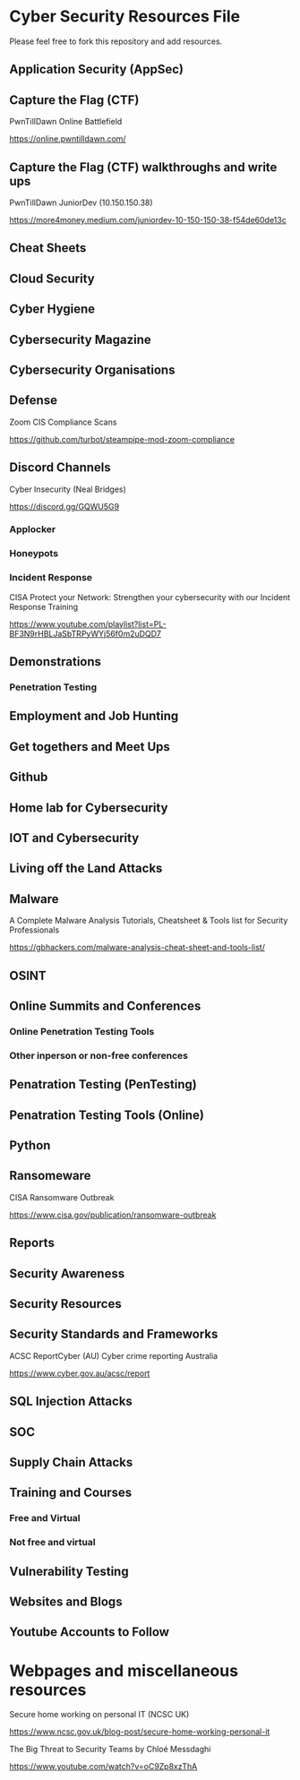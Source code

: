 # Cyber Security Resources File

Please feel free to fork this repository and add resources.

## Application Security (AppSec)


## Capture the Flag (CTF)

PwnTillDawn Online Battlefield

https://online.pwntilldawn.com/

## Capture the Flag (CTF) walkthroughs and write ups

PwnTillDawn JuniorDev (10.150.150.38)

https://more4money.medium.com/juniordev-10-150-150-38-f54de60de13c


## Cheat Sheets


## Cloud Security


## Cyber Hygiene


## Cybersecurity Magazine


## Cybersecurity Organisations


## Defense ##

Zoom CIS Compliance Scans

https://github.com/turbot/steampipe-mod-zoom-compliance

## Discord Channels ##

Cyber Insecurity (Neal Bridges)

https://discord.gg/GQWU5G9


### Applocker ###


### Honeypots ###


### Incident Response ###

CISA Protect your Network: Strengthen your cybersecurity with our Incident Response Training

https://www.youtube.com/playlist?list=PL-BF3N9rHBLJaSbTRPyWYj56f0m2uDQD7

## Demonstrations

### Penetration Testing


## Employment and Job Hunting


## Get togethers and Meet Ups


## Github


## Home lab for Cybersecurity


## IOT and Cybersecurity


## Living off the Land Attacks


## Malware

A Complete Malware Analysis Tutorials, Cheatsheet & Tools list for Security Professionals

https://gbhackers.com/malware-analysis-cheat-sheet-and-tools-list/

## OSINT


## Online Summits and Conferences


### Online Penetration Testing Tools


### Other inperson or non-free conferences


## Penatration Testing (PenTesting)


## Penatration Testing Tools (Online) ##


## Python


## Ransomeware

CISA Ransomware Outbreak

https://www.cisa.gov/publication/ransomware-outbreak


## Reports ##


## Security Awareness


## Security Resources ##


## Security Standards and Frameworks

ACSC ReportCyber (AU) Cyber crime reporting Australia

https://www.cyber.gov.au/acsc/report


## SQL Injection Attacks


## SOC


## Supply Chain Attacks ##


## Training and Courses

### Free and Virtual


### Not free and virtual ###


## Vulnerability Testing


## Websites and Blogs


## Youtube Accounts to Follow


# Webpages and miscellaneous resources

Secure home working on personal IT (NCSC UK)

https://www.ncsc.gov.uk/blog-post/secure-home-working-personal-it

The Big Threat to Security Teams by Chloé Messdaghi

https://www.youtube.com/watch?v=oC9Zp8xzThA


